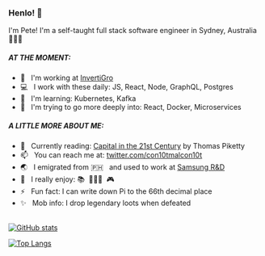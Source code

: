 ### Henlo! 🐶

I'm Pete! I'm a self-taught full stack software engineer in Sydney, Australia 🦘🇦🇺 

<h5>AT THE MOMENT:</h5>

- 🏢 &nbsp;&nbsp;I'm working at [InvertiGro](https://www.invertigro.com/)<br/>
- 💻 &nbsp;&nbsp;I work with these daily: JS, React, Node, GraphQL, Postgres<br/>
- 🌱 &nbsp;&nbsp;I'm learning: Kubernetes, Kafka<br/>
- 🔭 &nbsp;&nbsp;I'm trying to go more deeply into: React, Docker, Microservices<br/>

<h5>A LITTLE MORE ABOUT ME:</h5>


- 📖 &nbsp;&nbsp;Currently reading: [Capital in the 21st Century](https://en.wikipedia.org/wiki/Capital_in_the_Twenty-First_Century) by Thomas Piketty<br/>
- 📫 &nbsp;&nbsp;You can reach me at: [twitter.com/con10tmalcon10t](twitter.com/con10tmalcon10t)<br/>
- 🌏 &nbsp;&nbsp;I emigrated from 🇵🇭 &nbsp;&nbsp;and used to work at [Samsung R&D](https://research.samsung.com/srph)<br/>
- 🤪 &nbsp;&nbsp;I really enjoy: 📚&nbsp;&nbsp;🏃🏻‍♂️&nbsp;&nbsp;🎮<br/>
- ⚡️ &nbsp;&nbsp;Fun fact: I can write down Pi to the 66th decimal place<br/>
- ✨ &nbsp;&nbsp;Mob info: I drop legendary loots when defeated<br/><br/>



[![GitHub stats](https://github-readme-stats.vercel.app/api?username=shakespete)](https://github.com/shakespete/github-readme-stats)

[![Top Langs](https://github-readme-stats.vercel.app/api/top-langs/?username=shakespete)](https://github.com/shakespete/github-readme-stats)<br/>


<!--
**shakespete/shakespete** is a ✨ _special_ ✨ repository because its `README.md` (this file) appears on your GitHub profile.

Here are some ideas to get you started:

- 🔭 I’m currently working on ...
- 🌱 I’m currently learning ...
- 👯 I’m looking to collaborate on ...
- 🤔 I’m looking for help with ...
- 💬 Ask me about ...
- 📫 How to reach me: ...
- 😄 Pronouns: ...
- ⚡ Fun fact: ...
-->
